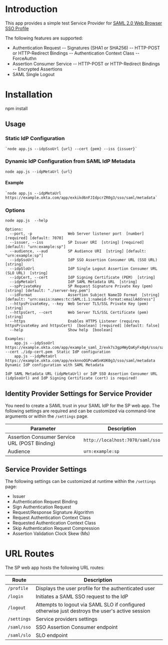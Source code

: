 # Introduction

This app provides a simple test Service Provider for [SAML 2.0 Web Browser SSO Profile](http://en.wikipedia.org/wiki/SAML_2.0#Web_Browser_SSO_Profile)

The following features are supported:

- Authentication Request
-- Signatures (SHA1 or SHA256)
-- HTTP-POST or HTTP-Redirect Bindings
-- Authentication Context Class
-- ForceAuthn
- Assertion Consumer Service
-- HTTP-POST or HTTP-Redirect Bindings
-- Encrypted Assertions
- SAML Single Logout

# Installation

  npm install

## Usage

### Static IdP Configuration

	`node app.js --idpSsoUrl {url} --cert {pem} --iss {issuer}`

### Dynamic IdP Configuration from SAML IdP Metadata

  `node app.js --idpMetaUrl {url}`

#### Example

	`node app.js --idpMetaUrl https://example.okta.com/app/exkikd6nFJIdpcrZR0g3/sso/saml/metadata`

### Options

  `node app.js  --help`

```
Options:
  --port, -p                Web Server listener port  [number] [required] [default: 7070]
  --issuer, --iss           SP Issuer URI  [string] [required] [default: "urn:example:sp"]
  --audience, --aud         SP Audience URI  [string] [default: "urn:example:sp"]
  --idpSsoUrl               IdP SSO Assertion Consumer URL (SSO URL)  [string]
  --idpSloUrl               IdP Single Logout Assertion Consumer URL (SLO URL)  [string]
  --idpCert, --cert         IdP Signing Certificate (PEM)  [string]
  --idpMetaUrl              IdP SAML Metadata URL  [string]
  --spPrivateKey            SP Request Signature Private Key (pem)  [string] [default: "./server-key.pem"]
  --idFormat                Assertion Subject NameID Format  [string] [default: "urn:oasis:names:tc:SAML:1.1:nameid-format:emailAddress"]
  --httpsPrivateKey, --key  Web Server TLS/SSL Private Key (pem)  [string]
  --httpsCert, --cert       Web Server TLS/SSL Certificate (pem)  [string]
  --https                   Enables HTTPS Listener (requires httpsPrivateKey and httpsCert)  [boolean] [required] [default: false]
  --help                    Show help  [boolean]

Examples:
    app.js --idpSsoUrl https://example.okta.com/app/example_saml_2/exk7s3gpHWyQaKyFx0g4/sso/saml --cert ./idp-cert.pem  Static IdP configuration
    app.js --idpMetaUrl https://example.okta.com/app/exknnoOGPcwWSnKUK0g3/sso/saml/metadata                             Dynamic IdP configuration with SAML Metadata

IdP SAML Metadata URL (idpMetaUrl) or IdP SSO Assertion Consumer URL (idpSsoUrl) and IdP Signing Certificate (cert) is required!
```

## Identity Provider Settings for Service Provider

You need to create a SAML trust in your SAML IdP for the SP web app.  The following settings are required and can be customized via command-line arguments or within the `/settings` page.

Parameter                                      | Description
---------------------------------------------- | --------------------------------------------------------
Assertion Consumer Service URL (POST Binding)  | `http://localhost:7070/saml/sso`
Audience                                       | `urn:example:sp`

## Service Provider Settings

The following settings can be customized at runtime within the `/settings` page:

- Issuer
- Authentication Request Binding
- Sign Authentication Request
- Request/Response Signature Algorithm
- Request Authentication Context Class
- Requested Authentication Context Class
- Skip Authentication Request Compression
- Assertion Validation Clock Skew (Ms)

#  URL Routes

The SP web app hosts the following URL routes:

Route       | Description
----------- | --------------------------------------------------------
`/profile`  | Displays the user profile for the authenticated user
`/login`    | Initiates a SAML SSO request to the IdP
`/logout`   | Attempts to logout via SAML SLO if configured otherwise just destroys the user's active session
`/settings` | Service providers settings
`/saml/sso` | SSO Assertion Consumer endpoint
`/saml/slo` | SLO endpoint

